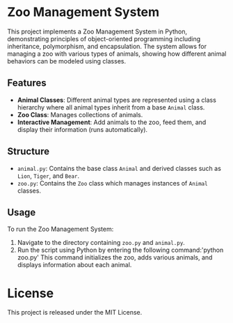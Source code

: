 # Zoo Management System

This project implements a Zoo Management System in Python, demonstrating principles of object-oriented programming including inheritance, polymorphism, and encapsulation. The system allows for managing a zoo with various types of animals, showing how different animal behaviors can be modeled using classes.

## Features

- **Animal Classes**: Different animal types are represented using a class hierarchy where all animal types inherit from a base `Animal` class.
- **Zoo Class**: Manages collections of animals.
- **Interactive Management**: Add animals to the zoo, feed them, and display their information (runs automatically).

## Structure

- `animal.py`: Contains the base class `Animal` and derived classes such as `Lion`, `Tiger`, and `Bear`.
- `zoo.py`: Contains the `Zoo` class which manages instances of `Animal` classes.

## Usage

To run the Zoo Management System:
1. Navigate to the directory containing `zoo.py` and `animal.py`.
2. Run the script using Python by entering the following command:'python zoo.py'
This command initializes the zoo, adds various animals, and displays information about each animal.

# License

This project is released under the MIT License.
